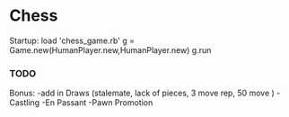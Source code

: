 # Chess

Startup:
load 'chess_game.rb'
g = Game.new(HumanPlayer.new,HumanPlayer.new)
g.run

### TODO

Bonus:
-add in Draws (stalemate, lack of pieces, 3 move rep, 50 move )
-Castling
-En Passant
-Pawn Promotion
